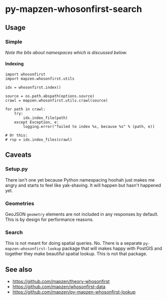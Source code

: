 # py-mapzen-whosonfirst-search

## Usage

### Simple

_Note the bits about namespaces which is discussed below._

#### Indexing

```
import whosonfirst
import mapzen.whosonfirst.utils

idx = whosonfirst.index()

source = os.path.abspath(options.source)
crawl = mapzen.whosonfirst.utils.crawl(source)

for path in crawl:
    try:
        idx.index_file(path)
    except Exception, e:
        logging.error("failed to index %s, because %s" % (path, e))

# Or this:
# rsp = idx.index_files(crawl)
```

## Caveats

### Setup.py

There isn't one yet because Python namespacing hoohah just makes me angry and starts to feel like yak-shaving. It will happen but hasn't happened yet.

### Geometries

GeoJSON `geometry` elements are not included in any responses by default. This is by design for performance reasons. 

### Search 

This is not meant for doing spatial queries. No. There is a separate `py-mapzen-whosonfirst-lookup` package that will makes happy with PostGIS and together they make beautiful spatial lookup. This is not that package.

## See also

* https://github.com/mapzen/theory-whosonfirst
* https://github.com/mapzen/whosonfirst-data
* https://github.com/mapzen/py-mapzen-whosonfirst-lookup
